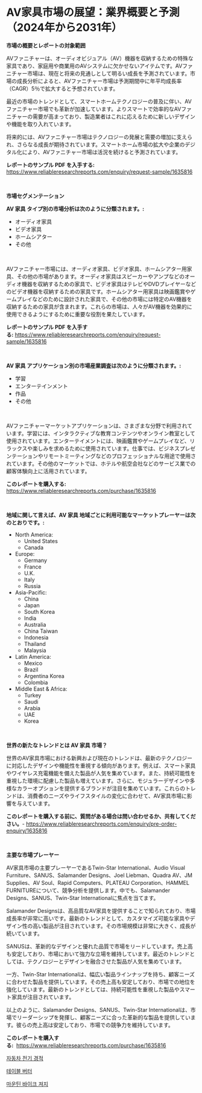<p><h1>AV家具市場の展望：業界概要と予測（2024年から2031年）</h1></p><p><strong>市場の概要とレポートの対象範囲</strong></p>
<p><p>AVファニチャーは、オーディオビジュアル（AV）機器を収納するための特殊な家具であり、家庭用や商業用のAVシステムに欠かせないアイテムです。AVファニチャー市場は、現在と将来の見通しとして明るい成長を予測されています。市場の成長分析によると、AVファニチャー市場は予測期間中に年平均成長率（CAGR）5％で拡大すると予想されています。</p><p>最近の市場のトレンドとして、スマートホームテクノロジーの普及に伴い、AVファニチャー市場でも革新が加速しています。よりスマートで効率的なAVファニチャーの需要が高まっており、製造業者はこれに応えるために新しいデザインや機能を取り入れています。</p><p>将来的には、AVファニチャー市場はテクノロジーの発展と需要の増加に支えられ、さらなる成長が期待されています。スマートホーム市場の拡大や企業のデジタル化により、AVファニチャー市場は活況を続けると予測されています。</p></p>
<p><strong>レポートのサンプル PDF を入手する:</strong> <a href="https://www.reliableresearchreports.com/enquiry/request-sample/1635816">https://www.reliableresearchreports.com/enquiry/request-sample/1635816</a></p>
<p>&nbsp;</p>
<p><strong>市場セグメンテーション</strong></p>
<p><strong>AV 家具 タイプ別の市場分析は次のように分類されます。:</strong></p>
<p><ul><li>オーディオ家具</li><li>ビデオ家具</li><li>ホームシアター</li><li>その他</li></ul></p>
<p>&nbsp;</p>
<p><p>AVファニチャー市場には、オーディオ家具、ビデオ家具、ホームシアター用家具、その他の市場があります。オーディオ家具はスピーカーやアンプなどのオーディオ機器を収納するための家具で、ビデオ家具はテレビやDVDプレイヤーなどのビデオ機器を収納するための家具です。ホームシアター用家具は映画鑑賞やゲームプレイなどのために設計された家具で、その他の市場には特定のAV機器を収納するための家具が含まれます。これらの市場は、人々がAV機器を効果的に使用できるようにするために重要な役割を果たしています。</p></p>
<p><strong>レポートのサンプル PDF を入手する:</strong>&nbsp;<a href="https://www.reliableresearchreports.com/enquiry/request-sample/1635816">https://www.reliableresearchreports.com/enquiry/request-sample/1635816</a></p>
<p>&nbsp;</p>
<p><strong> AV 家具 アプリケーション別の市場産業調査は次のように分類されます。:</strong></p>
<p><ul><li>学習</li><li>エンターテインメント</li><li>作品</li><li>その他</li></ul></p>
<p>&nbsp;</p>
<p><p>AVファニチャーマーケットアプリケーションは、さまざまな分野で利用されています。学習には、インタラクティブな教育コンテンツやオンライン教室として使用されています。エンターテイメントには、映画鑑賞やゲームプレイなど、リラックスや楽しみを求めるために使用されています。仕事では、ビジネスプレゼンテーションやリモートミーティングなどのプロフェッショナルな用途で使用されています。その他のマーケットでは、ホテルや航空会社などのサービス業での顧客体験向上に活用されています。</p></p>
<p><strong>このレポートを購入する:</strong>&nbsp; <a href="https://www.reliableresearchreports.com/purchase/1635816">https://www.reliableresearchreports.com/purchase/1635816</a></p>
<p>&nbsp;</p>
<p><strong>地域に関して言えば、AV 家具 地域ごとに利用可能なマーケットプレーヤーは次のとおりです。:</strong></p>
<p><ul>
    <li>
        North America:
        <ul>
            <li>United States</li>
            <li>Canada</li>
        </ul>
    </li>
    <li>
        Europe:
        <ul>
            <li>Germany</li>
            <li>France</li>
            <li>U.K.</li>
            <li>Italy</li>
            <li>Russia</li>
        </ul>
    </li>
    <li>
        Asia-Pacific:
        <ul>
            <li>China</li>
            <li>Japan</li>
            <li>South Korea</li>
            <li>India</li>
            <li>Australia</li>
            <li>China Taiwan</li>
            <li>Indonesia</li>
            <li>Thailand</li>
            <li>Malaysia</li>
        </ul>
    </li>
    <li>
        Latin America:
        <ul>
            <li>Mexico</li>
            <li>Brazil</li>
            <li>Argentina Korea</li>
            <li>Colombia</li>
        </ul>
    </li>
    <li>
        Middle East & Africa:
        <ul>
            <li>Turkey</li>
            <li>Saudi</li>
            <li>Arabia</li>
            <li>UAE</li>
            <li>Korea</li>
        </ul>
    </li>
    </ul></p>
<p>&nbsp;</p>
<p><strong>世界の新たなトレンドとは AV 家具 市場？</strong></p>
<p><p>世界のAV家具市場における新興および現在のトレンドは、最新のテクノロジーに対応したデザインや機能性を重視する傾向があります。例えば、スマート家具やワイヤレス充電機能を備えた製品が人気を集めています。また、持続可能性を重視した環境に配慮した製品も増えています。さらに、モジュラーデザインや多様なカラーオプションを提供するブランドが注目を集めています。これらのトレンドは、消費者のニーズやライフスタイルの変化に合わせて、AV家具市場に影響を与えています。</p></p>
<p><strong>このレポートを購入する前に、質問がある場合は問い合わせるか、共有してください。</strong>- <a href="https://www.reliableresearchreports.com/enquiry/pre-order-enquiry/1635816">https://www.reliableresearchreports.com/enquiry/pre-order-enquiry/1635816</a></p>
<p>&nbsp;</p>
<p><strong>主要な市場プレーヤー</strong></p>
<p><p>AV家具市場の主要プレーヤーであるTwin-Star International、Audio Visual Furniture、SANUS、Salamander Designs、Joel Liebman、Quadra AV、JM Supplies、AV Soul、Rapid Computers、PLATEAU Corporation、HAMMEL FURNITUREについて、競争分析を提供します。中でも、Salamander Designs、SANUS、Twin-Star Internationalに焦点を当てます。</p><p>Salamander Designsは、高品質なAV家具を提供することで知られており、市場成長率が非常に高いです。最新のトレンドとして、カスタマイズ可能な家具やデザイン性の高い製品が注目されています。その市場規模は非常に大きく、成長が続いています。</p><p>SANUSは、革新的なデザインと優れた品質で市場をリードしています。売上高も安定しており、市場において強力な立場を維持しています。最近のトレンドとしては、テクノロジーとデザインを融合させた製品が人気を集めています。</p><p>一方、Twin-Star Internationalは、幅広い製品ラインナップを持ち、顧客ニーズに合わせた製品を提供しています。その売上高も安定しており、市場での地位を強化しています。最新のトレンドとしては、持続可能性を重視した製品やスマート家具が注目されています。</p><p>以上のように、Salamander Designs、SANUS、Twin-Star Internationalは、市場でリーダーシップを発揮し、顧客ニーズに合った革新的な製品を提供しています。彼らの売上高は安定しており、市場での競争力を維持しています。</p></p>
<p><strong>このレポートを購入する:</strong>&nbsp;&nbsp;<a href="https://www.reliableresearchreports.com/purchase/1635816">https://www.reliableresearchreports.com/purchase/1635816</a></p>
<p><p><a href="https://github.com/Skyleitney456456/Market-Research-Report-List-1/blob/main/60832996533.md">자동차 전기 경적</a></p><p><a href="https://github.com/crfsywufhm81415/Market-Research-Report-List-1/blob/main/10789786535.md">테이블 버터</a></p><p><a href="https://github.com/iansanftyord09878/Market-Research-Report-List-1/blob/main/34168656534.md">마운틴 바이크 져지</a></p></p>